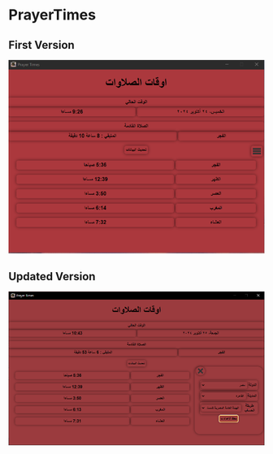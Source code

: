 # PrayerTimes
  ## First Version
  <img src="./screenshots/v1.0.0.png" />

## Updated Version
  <img src="./screenshots/v1.0.1.png" />